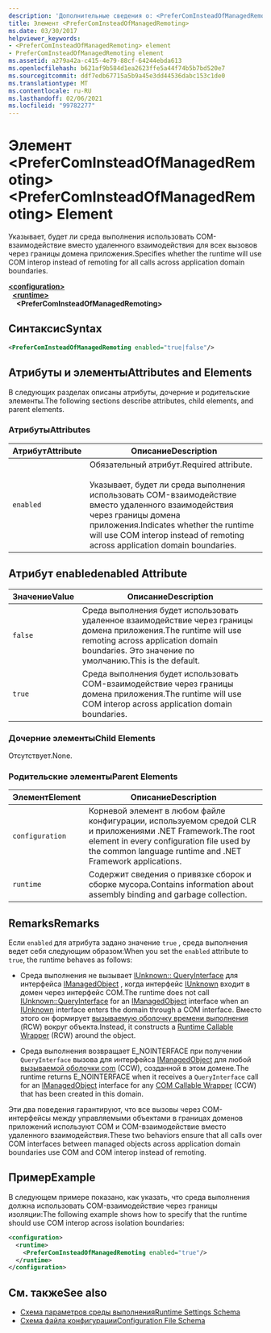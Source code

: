 ```yaml
---
description: 'Дополнительные сведения о: <PreferComInsteadOfManagedRemoting> element'
title: Элемент <PreferComInsteadOfManagedRemoting>
ms.date: 03/30/2017
helpviewer_keywords:
- <PreferComInsteadOfManagedRemoting> element
- PreferComInsteadOfManagedRemoting element
ms.assetid: a279a42a-c415-4e79-88cf-64244ebda613
ms.openlocfilehash: b621af9b584d1ea2623ffe5a44f74b5b7bd520e7
ms.sourcegitcommit: ddf7edb67715a5b9a45e3dd44536dabc153c1de0
ms.translationtype: MT
ms.contentlocale: ru-RU
ms.lasthandoff: 02/06/2021
ms.locfileid: "99782277"
---
```

# <a name="prefercominsteadofmanagedremoting-element"></a><span data-ttu-id="f8229-103">Элемент \<PreferComInsteadOfManagedRemoting></span><span class="sxs-lookup"><span data-stu-id="f8229-103">\<PreferComInsteadOfManagedRemoting> Element</span></span>

<span data-ttu-id="f8229-104">Указывает, будет ли среда выполнения использовать COM-взаимодействие вместо удаленного взаимодействия для всех вызовов через границы домена приложения.</span><span class="sxs-lookup"><span data-stu-id="f8229-104">Specifies whether the runtime will use COM interop instead of remoting for all calls across application domain boundaries.</span></span>  
  
[**\<configuration>**](../configuration-element.md)\
&nbsp;&nbsp;[**\<runtime>**](runtime-element.md)\
&nbsp;&nbsp;&nbsp;&nbsp;**\<PreferComInsteadOfManagedRemoting>**  
  
## <a name="syntax"></a><span data-ttu-id="f8229-105">Синтаксис</span><span class="sxs-lookup"><span data-stu-id="f8229-105">Syntax</span></span>  
  
```xml  
<PreferComInsteadOfManagedRemoting enabled="true|false"/>  
```  
  
## <a name="attributes-and-elements"></a><span data-ttu-id="f8229-106">Атрибуты и элементы</span><span class="sxs-lookup"><span data-stu-id="f8229-106">Attributes and Elements</span></span>  

 <span data-ttu-id="f8229-107">В следующих разделах описаны атрибуты, дочерние и родительские элементы.</span><span class="sxs-lookup"><span data-stu-id="f8229-107">The following sections describe attributes, child elements, and parent elements.</span></span>  
  
### <a name="attributes"></a><span data-ttu-id="f8229-108">Атрибуты</span><span class="sxs-lookup"><span data-stu-id="f8229-108">Attributes</span></span>  
  
|<span data-ttu-id="f8229-109">Атрибут</span><span class="sxs-lookup"><span data-stu-id="f8229-109">Attribute</span></span>|<span data-ttu-id="f8229-110">Описание</span><span class="sxs-lookup"><span data-stu-id="f8229-110">Description</span></span>|  
|---------------|-----------------|  
|`enabled`|<span data-ttu-id="f8229-111">Обязательный атрибут.</span><span class="sxs-lookup"><span data-stu-id="f8229-111">Required attribute.</span></span><br /><br /> <span data-ttu-id="f8229-112">Указывает, будет ли среда выполнения использовать COM-взаимодействие вместо удаленного взаимодействия через границы домена приложения.</span><span class="sxs-lookup"><span data-stu-id="f8229-112">Indicates whether the runtime will use COM interop instead of remoting across application domain boundaries.</span></span>|  
  
## <a name="enabled-attribute"></a><span data-ttu-id="f8229-113">Атрибут enabled</span><span class="sxs-lookup"><span data-stu-id="f8229-113">enabled Attribute</span></span>  
  
|<span data-ttu-id="f8229-114">Значение</span><span class="sxs-lookup"><span data-stu-id="f8229-114">Value</span></span>|<span data-ttu-id="f8229-115">Описание</span><span class="sxs-lookup"><span data-stu-id="f8229-115">Description</span></span>|  
|-----------|-----------------|  
|`false`|<span data-ttu-id="f8229-116">Среда выполнения будет использовать удаленное взаимодействие через границы домена приложения.</span><span class="sxs-lookup"><span data-stu-id="f8229-116">The runtime will use remoting across application domain boundaries.</span></span> <span data-ttu-id="f8229-117">Это значение по умолчанию.</span><span class="sxs-lookup"><span data-stu-id="f8229-117">This is the default.</span></span>|  
|`true`|<span data-ttu-id="f8229-118">Среда выполнения будет использовать COM-взаимодействие через границы домена приложения.</span><span class="sxs-lookup"><span data-stu-id="f8229-118">The runtime will use COM interop across application domain boundaries.</span></span>|  
  
### <a name="child-elements"></a><span data-ttu-id="f8229-119">Дочерние элементы</span><span class="sxs-lookup"><span data-stu-id="f8229-119">Child Elements</span></span>  

 <span data-ttu-id="f8229-120">Отсутствует.</span><span class="sxs-lookup"><span data-stu-id="f8229-120">None.</span></span>  
  
### <a name="parent-elements"></a><span data-ttu-id="f8229-121">Родительские элементы</span><span class="sxs-lookup"><span data-stu-id="f8229-121">Parent Elements</span></span>  
  
|<span data-ttu-id="f8229-122">Элемент</span><span class="sxs-lookup"><span data-stu-id="f8229-122">Element</span></span>|<span data-ttu-id="f8229-123">Описание</span><span class="sxs-lookup"><span data-stu-id="f8229-123">Description</span></span>|  
|-------------|-----------------|  
|`configuration`|<span data-ttu-id="f8229-124">Корневой элемент в любом файле конфигурации, используемом средой CLR и приложениями .NET Framework.</span><span class="sxs-lookup"><span data-stu-id="f8229-124">The root element in every configuration file used by the common language runtime and .NET Framework applications.</span></span>|  
|`runtime`|<span data-ttu-id="f8229-125">Содержит сведения о привязке сборок и сборке мусора.</span><span class="sxs-lookup"><span data-stu-id="f8229-125">Contains information about assembly binding and garbage collection.</span></span>|  
  
## <a name="remarks"></a><span data-ttu-id="f8229-126">Remarks</span><span class="sxs-lookup"><span data-stu-id="f8229-126">Remarks</span></span>  

 <span data-ttu-id="f8229-127">Если `enabled` для атрибута задано значение `true` , среда выполнения ведет себя следующим образом:</span><span class="sxs-lookup"><span data-stu-id="f8229-127">When you set the `enabled` attribute to `true`, the runtime behaves as follows:</span></span>  
  
- <span data-ttu-id="f8229-128">Среда выполнения не вызывает [IUnknown:: QueryInterface](/windows/win32/api/unknwn/nf-unknwn-iunknown-queryinterface(q)) для интерфейса [IManagedObject](../../../unmanaged-api/hosting/imanagedobject-interface.md) , когда интерфейс [IUnknown](/windows/win32/api/unknwn/nn-unknwn-iunknown) входит в домен через интерфейс COM.</span><span class="sxs-lookup"><span data-stu-id="f8229-128">The runtime does not call [IUnknown::QueryInterface](/windows/win32/api/unknwn/nf-unknwn-iunknown-queryinterface(q)) for an [IManagedObject](../../../unmanaged-api/hosting/imanagedobject-interface.md) interface when an [IUnknown](/windows/win32/api/unknwn/nn-unknwn-iunknown) interface enters the domain through a COM interface.</span></span> <span data-ttu-id="f8229-129">Вместо этого он формирует [вызываемую оболочку времени выполнения](../../../../standard/native-interop/runtime-callable-wrapper.md) (RCW) вокруг объекта.</span><span class="sxs-lookup"><span data-stu-id="f8229-129">Instead, it constructs a [Runtime Callable Wrapper](../../../../standard/native-interop/runtime-callable-wrapper.md) (RCW) around the object.</span></span>  
  
- <span data-ttu-id="f8229-130">Среда выполнения возвращает E_NOINTERFACE при получении `QueryInterface` вызова для интерфейса [IManagedObject](../../../unmanaged-api/hosting/imanagedobject-interface.md) для любой [вызываемой оболочки com](../../../../standard/native-interop/com-callable-wrapper.md) (CCW), созданной в этом домене.</span><span class="sxs-lookup"><span data-stu-id="f8229-130">The runtime returns E_NOINTERFACE when it receives a `QueryInterface` call for an [IManagedObject](../../../unmanaged-api/hosting/imanagedobject-interface.md) interface for any [COM Callable Wrapper](../../../../standard/native-interop/com-callable-wrapper.md) (CCW) that has been created in this domain.</span></span>  
  
 <span data-ttu-id="f8229-131">Эти два поведения гарантируют, что все вызовы через COM-интерфейсы между управляемыми объектами в границах доменов приложений используют COM и COM-взаимодействие вместо удаленного взаимодействия.</span><span class="sxs-lookup"><span data-stu-id="f8229-131">These two behaviors ensure that all calls over COM interfaces between managed objects across application domain boundaries use COM and COM interop instead of remoting.</span></span>  
  
## <a name="example"></a><span data-ttu-id="f8229-132">Пример</span><span class="sxs-lookup"><span data-stu-id="f8229-132">Example</span></span>  

 <span data-ttu-id="f8229-133">В следующем примере показано, как указать, что среда выполнения должна использовать COM-взаимодействие через границы изоляции:</span><span class="sxs-lookup"><span data-stu-id="f8229-133">The following example shows how to specify that the runtime should use COM interop across isolation boundaries:</span></span>  
  
```xml  
<configuration>  
  <runtime>  
    <PreferComInsteadOfManagedRemoting enabled="true"/>  
  </runtime>  
</configuration>  
```  
  
## <a name="see-also"></a><span data-ttu-id="f8229-134">См. также</span><span class="sxs-lookup"><span data-stu-id="f8229-134">See also</span></span>

- [<span data-ttu-id="f8229-135">Схема параметров среды выполнения</span><span class="sxs-lookup"><span data-stu-id="f8229-135">Runtime Settings Schema</span></span>](index.md)
- [<span data-ttu-id="f8229-136">Схема файла конфигурации</span><span class="sxs-lookup"><span data-stu-id="f8229-136">Configuration File Schema</span></span>](../index.md)
